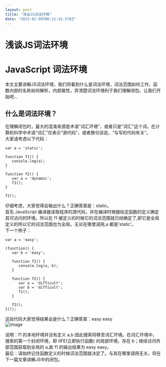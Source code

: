 ```yaml
---
layout: post
title: "浅谈JS词法环境"
date: "2023-02-09T06:21:42.576Z"
---
```

浅谈JS词法环境
========

JavaScript 词法环境
===============

本文主要讲解JS词法环境，我们将看到什么是词法环境，词法范围如何工作，函数内部的名称如何解析，内部属性，弄清楚词法环境利于我们理解闭包。让我们开始吧...

什么是词法环境？
--------

在理解闭包时，最大的混淆来源是术语“词汇环境”，或者只是“词汇”这个词。在计算机科学中术语“词汇”仅表示“源代码”，或者换句话说，“与写的代码有关”。  
大家请考虑以下代码：

    var a = 'static';
    
    function f1() {
       console.log(a);
    }
    
    function f2() {
       var a = 'dynamic';
       f1();
    }
    
    f2();
    
    

仔细考虑，大家觉得会输出什么？正确答案是：static。  
首先 JavaScript 编译器读取程序的源代码，并在编译时根据给定函数的定义确定其可访问的环境。所以在 f1 被定义的时候它的词法范围就已经确定了,即它是全局定义的所以它的词法范围也为全局。无论在哪里调用,a 都是‘static’。  
下一个例子：

    var a = 'easy';
    
    (function() {
       var b = 'easy';
    
       function f1() {
          console.log(a, b);
       }
    
       function f2() {
          var a = 'difficult';
          var b = 'difficult';
          f1();
       }
    
       f2();
    })();
    

这段代码大家觉得结果会是什么？正确答案：easy easy  
![image](https://img2023.cnblogs.com/blog/2586303/202302/2586303-20230209133221700-1734707832.png)

说明：f1 的本地环境并没有定义 a,b 因此搜索将移至词汇环境。在词汇环境中，搜索的第一个封闭环境，即 IIFE(立即执行函数) 的局部环境，存在 b；继续访问外部范围获取到全局的 a,故 f1 的输出结果为 easy easy。  
最后：请始终记住函数定义的时候词法范围就决定了。与其在哪里调用无关。将在下一篇文章讲解JS中的闭包。